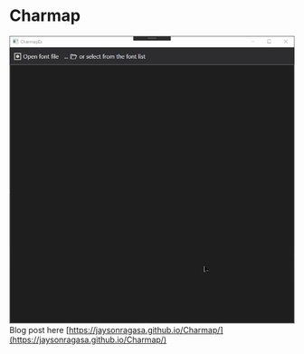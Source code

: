 # Charmap
![image](https://raw.githubusercontent.com/jaysonragasa/Charmap/master/ss/temp05142020-125222.gif)<br/>
Blog post here [https://jaysonragasa.github.io/Charmap/](https://jaysonragasa.github.io/Charmap/)
